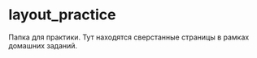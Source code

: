 # layout_practice
Папка для практики. Тут находятся сверстанные страницы в рамках домашних заданий.
